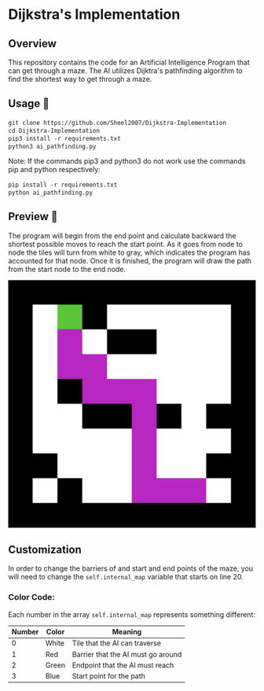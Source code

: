# Dijkstra's Implementation

## Overview

This repository contains the code for an Artificial Intelligence Program that can get through a maze. The AI utilizes Dijktra's pathfinding algorithm to find the shortest way to get through a maze. 

## Usage 🚀

```
git clone https://github.com/Sheel2007/Dijkstra-Implementation
cd Dijkstra-Implementation
pip3 install -r requirements.txt
python3 ai_pathfinding.py
```
Note: If the commands pip3 and python3 do not work use the commands pip and python respectively:

```
pip install -r requirements.txt
python ai_pathfinding.py
```

## Preview 🔎

The program will begin from the end point and calculate backward the shortest possible moves to reach the start point. As it goes from node to node the tiles will turn from white to gray, which indicates the program has accounted for that node. Once it is finished, the program will draw the path from the start node to the end node.

<img src="images/preview.png" alt="Preview Image" width="800"/>

## Customization 

In order to change the barriers of and start and end points of the maze, you will need to change the `self.internal_map` variable that starts on line 20.

### Color Code:

Each number in the array `self.internal_map` represents something different:

| Number | Color     | Meaning                           |
|--------|-----------|-----------------------------------|
| 0      | White     | Tile that the AI can traverse     |
| 1      | Red       | Barrier that the AI must go around|
| 2      | Green     | Endpoint that the AI must reach   |
| 3      | Blue      | Start point for the path          |
